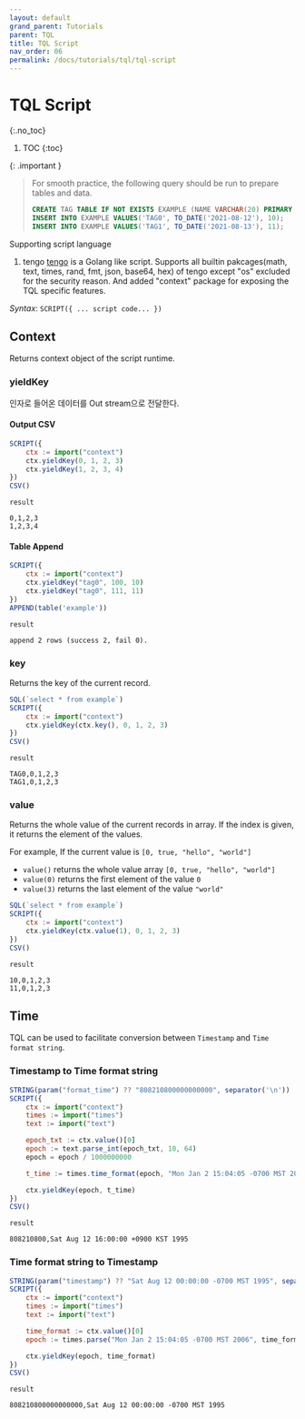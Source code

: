 ```yaml
---
layout: default
grand_parent: Tutorials
parent: TQL
title: TQL Script
nav_order: 06
permalink: /docs/tutorials/tql/tql-script
---
```


# TQL Script
{:.no_toc}

1. TOC
{:toc}

{: .important }
> For smooth practice, the following query should be run to prepare tables and data.
> ```sql
> CREATE TAG TABLE IF NOT EXISTS EXAMPLE (NAME VARCHAR(20) PRIMARY KEY, TIME DATETIME BASETIME, VALUE DOUBLE SUMMARIZED);
> INSERT INTO EXAMPLE VALUES('TAG0', TO_DATE('2021-08-12'), 10);
> INSERT INTO EXAMPLE VALUES('TAG1', TO_DATE('2021-08-13'), 11);
> ```
>

Supporting script language

1. tengo
 [tengo](https://github.com/d5/tengo) is a Golang like script.
 Supports all builtin pakcages(math, text, times, rand, fmt, json, base64, hex) of tengo except "os" excluded for the security reason.
 And added "context" package for exposing the TQL specific features.

*Syntax*: `SCRIPT({ ... script code... })`

## Context

Returns context object of the script runtime.

### yieldKey

인자로 들어온 데이터를 Out stream으로 전달한다.

#### Output CSV

```js
SCRIPT({
    ctx := import("context")
    ctx.yieldKey(0, 1, 2, 3)
    ctx.yieldKey(1, 2, 3, 4)
})
CSV()
```

`result`

```
0,1,2,3
1,2,3,4
```

#### Table Append

```js
SCRIPT({
    ctx := import("context")
    ctx.yieldKey("tag0", 100, 10)
    ctx.yieldKey("tag0", 111, 11)
})
APPEND(table('example'))
```

`result`

```
append 2 rows (success 2, fail 0).
```

### key

Returns the key of the current record.

```js
SQL(`select * from example`)
SCRIPT({
    ctx := import("context")
    ctx.yieldKey(ctx.key(), 0, 1, 2, 3)
})
CSV()
```

`result`

```
TAG0,0,1,2,3
TAG1,0,1,2,3
```

### value

Returns the whole value of the current records in array. If the index is given, it returns the element of the values.

For example, If the current value is `[0, true, "hello", "world"]`

- `value()` returns the whole value array `[0, true, "hello", "world"]`
- `value(0)` returns the first element of the value `0`
- `value(3)` returns the last element of the value `"world"`

```js
SQL(`select * from example`)
SCRIPT({
    ctx := import("context")
    ctx.yieldKey(ctx.value(1), 0, 1, 2, 3)
})
CSV()
```

`result`

```
10,0,1,2,3
11,0,1,2,3
```

## Time

TQL can be used to facilitate conversion between `Timestamp` and `Time format string`.

### Timestamp to Time format string

```js
STRING(param("format_time") ?? "808210800000000000", separator('\n'))
SCRIPT({
    ctx := import("context")
    times := import("times")
    text := import("text")

    epoch_txt := ctx.value()[0]
    epoch := text.parse_int(epoch_txt, 10, 64)
    epoch = epoch / 1000000000

    t_time := times.time_format(epoch, "Mon Jan 2 15:04:05 -0700 MST 2006")

    ctx.yieldKey(epoch, t_time)
})
CSV()
```

`result`
```
808210800,Sat Aug 12 16:00:00 +0900 KST 1995
```

### Time format string to Timestamp

```js
STRING(param("timestamp") ?? "Sat Aug 12 00:00:00 -0700 MST 1995", separator('\n'))
SCRIPT({
    ctx := import("context")
    times := import("times")
    text := import("text")

    time_format := ctx.value()[0]
    epoch := times.parse("Mon Jan 2 15:04:05 -0700 MST 2006", time_format)

    ctx.yieldKey(epoch, time_format)
})
CSV()
```

`result`

```
808210800000000000,Sat Aug 12 00:00:00 -0700 MST 1995
```

